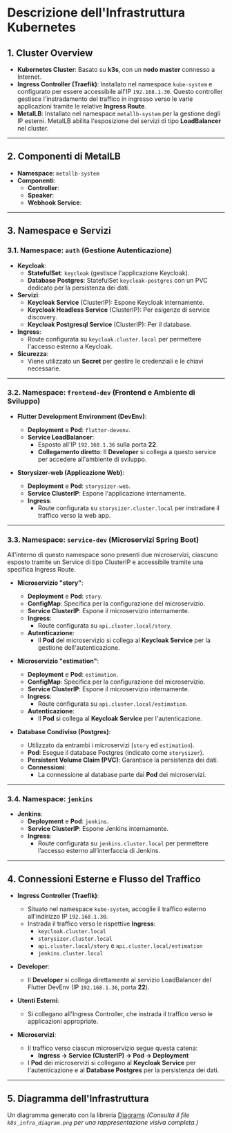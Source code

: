# Descrizione dell'Infrastruttura Kubernetes

## 1. Cluster Overview

- **Kubernetes Cluster**: Basato su **k3s**, con un **nodo master** connesso a Internet.
- **Ingress Controller (Traefik)**: Installato nel namespace `kube-system` e configurato per essere accessibile all'IP `192.168.1.30`. Questo controller gestisce l'instradamento del traffico in ingresso verso le varie applicazioni tramite le relative **Ingress Route**.
- **MetalLB**: Installato nel namespace `metallb-system` per la gestione degli IP esterni. MetalLB abilita l'esposizione dei servizi di tipo **LoadBalancer** nel cluster.

---

## 2. Componenti di MetalLB

- **Namespace**: `metallb-system`
- **Componenti**:
  - **Controller**: 
  - **Speaker**: 
  - **Webhook Service**: 

---

## 3. Namespace e Servizi

### 3.1. Namespace: `auth` (Gestione Autenticazione)

- **Keycloak**:
  - **StatefulSet**: `keycloak` (gestisce l'applicazione Keycloak).
  - **Database Postgres**: StatefulSet `keycloak-postgres` con un PVC dedicato per la persistenza dei dati.
- **Servizi**:
  - **Keycloak Service** (ClusterIP): Espone Keycloak internamente.
  - **Keycloak Headless Service** (ClusterIP): Per esigenze di service discovery.
  - **Keycloak Postgresql Service** (ClusterIP): Per il database.
- **Ingress**:
  - Route configurata su `keycloak.cluster.local` per permettere l'accesso esterno a Keycloak.
- **Sicurezza**:
  - Viene utilizzato un **Secret** per gestire le credenziali e le chiavi necessarie.

---

### 3.2. Namespace: `frontend-dev` (Frontend e Ambiente di Sviluppo)

- **Flutter Development Environment (DevEnv)**:
  - **Deployment** e **Pod**: `flutter-devenv`.
  - **Service LoadBalancer**:  
    - Esposto all'IP `192.168.1.36` sulla porta **22**.  
    - **Collegamento diretto**: Il **Developer** si collega a questo service per accedere all'ambiente di sviluppo.
  
- **Storysizer-web (Applicazione Web)**:
  - **Deployment** e **Pod**: `storysizer-web`.
  - **Service ClusterIP**: Espone l'applicazione internamente.
  - **Ingress**:
    - Route configurata su `storysizer.cluster.local` per instradare il traffico verso la web app.

---

### 3.3. Namespace: `service-dev` (Microservizi Spring Boot)

All'interno di questo namespace sono presenti due microservizi, ciascuno esposto tramite un Service di tipo ClusterIP e accessibile tramite una specifica Ingress Route.

- **Microservizio "story"**:
  - **Deployment** e **Pod**: `story`.
  - **ConfigMap**: Specifica per la configurazione del microservizio.
  - **Service ClusterIP**: Espone il microservizio internamente.
  - **Ingress**:
    - Route configurata su `api.cluster.local/story`.
  - **Autenticazione**:  
    - Il **Pod** del microservizio si collega al **Keycloak Service** per la gestione dell'autenticazione.

- **Microservizio "estimation"**:
  - **Deployment** e **Pod**: `estimation`.
  - **ConfigMap**: Specifica per la configurazione del microservizio.
  - **Service ClusterIP**: Espone il microservizio internamente.
  - **Ingress**:
    - Route configurata su `api.cluster.local/estimation`.
  - **Autenticazione**:  
    - Il **Pod** si collega al **Keycloak Service** per l'autenticazione.

- **Database Condiviso (Postgres)**:
  - Utilizzato da entrambi i microservizi (`story` ed `estimation`).
  - **Pod**: Esegue il database Postgres (indicato come `storysizer`).
  - **Persistent Volume Claim (PVC)**: Garantisce la persistenza dei dati.
  - **Connessioni**:
    - La connessione al database parte dai **Pod** dei microservizi.

---

### 3.4. Namespace: `jenkins`

- **Jenkins**:
  - **Deployment** e **Pod**: `jenkins`.
  - **Service ClusterIP**: Espone Jenkins internamente.
  - **Ingress**:
    - Route configurata su `jenkins.cluster.local` per permettere l’accesso esterno all’interfaccia di Jenkins.

---

## 4. Connessioni Esterne e Flusso del Traffico

- **Ingress Controller (Traefik)**:
  - Situato nel namespace `kube-system`, accoglie il traffico esterno all'indirizzo IP `192.168.1.30`.
  - Instrada il traffico verso le rispettive **Ingress**:
    - `keycloak.cluster.local`
    - `storysizer.cluster.local`
    - `api.cluster.local/story` e `api.cluster.local/estimation`
    - `jenkins.cluster.local`

- **Developer**:
  - Il **Developer** si collega direttamente al servizio LoadBalancer del Flutter DevEnv (IP `192.168.1.36`, porta **22**).

- **Utenti Esterni**:
  - Si collegano all'Ingress Controller, che instrada il traffico verso le applicazioni appropriate.

- **Microservizi**:
  - Il traffico verso ciascun microservizio segue questa catena:
    - **Ingress → Service (ClusterIP) → Pod → Deployment**
  - I **Pod** dei microservizi si collegano al **Keycloak Service** per l'autenticazione e al **Database Postgres** per la persistenza dei dati.

---

## 5. Diagramma dell'Infrastruttura

Un diagramma generato con la libreria [Diagrams](https://diagrams.mingrammer.com/) 
_(Consulta il file `k8s_infra_diagram.png` per una rappresentazione visiva completa.)_

